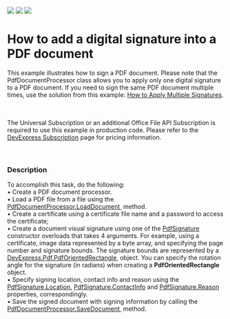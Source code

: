 <!-- default badges list -->
![](https://img.shields.io/endpoint?url=https://codecentral.devexpress.com/api/v1/VersionRange/128595251/18.2.2%2B)
[![](https://img.shields.io/badge/Open_in_DevExpress_Support_Center-FF7200?style=flat-square&logo=DevExpress&logoColor=white)](https://supportcenter.devexpress.com/ticket/details/T243905)
[![](https://img.shields.io/badge/📖_How_to_use_DevExpress_Examples-e9f6fc?style=flat-square)](https://docs.devexpress.com/GeneralInformation/403183)
<!-- default badges end -->
# How to add a digital signature into a PDF document


This example illustrates how to sign a PDF document. Please note that the PdfDocumentProcessor class allows you to apply only one digital signature to a PDF document. If you need to sign the same PDF document multiple times, use the solution from this example: <a href="https://github.com/DevExpress-Examples/pdf-document-api-multiple-signatures">How to Apply Multiple Signatures</a>.

<br><br>The Universal Subscription or an additional Office File API Subscription is required to use this example in production code. Please refer to the <a href="https://www.devexpress.com/Subscriptions/">DevExpress Subscription</a> page for pricing information. <br><br><br>


<h3>Description</h3>

To accomplish this task, do the following:<br />&bull; Create a PDF document processor.<br />&bull; Load a PDF file from a file using the <a href="https://documentation.devexpress.com/#DocumentServer/DevExpressPdfPdfDocumentProcessor_LoadDocumenttopic">PdfDocumentProcessor.LoadDocument&nbsp;</a> method.<br />
&bull;&nbsp;Create a certificate using&nbsp;a certificate file name and a password to access the certificate;<br />&bull;
Create a document visual signature using one of the <a href="https://documentation.devexpress.com/#CoreLibraries/clsDevExpressPdfPdfSignaturetopic">PdfSignature</a>  constructor overloads that takes 4 arguments. For example, using a certificate, image data represented by a byte array, and specifying the page number and signature bounds. The signature bounds are represented by a  <a href="https://documentation.devexpress.com/CoreLibraries/DevExpress.Pdf.PdfOrientedRectangle.class">DevExpress.Pdf.PdfOrientedRectangle&nbsp;</a>  object. You can specify the rotation angle for the signature (in radians) when creating a **PdfOrientedRectangle** object. 
<br />&bull; Specify signing location, contact info and reason using the <a href="https://documentation.devexpress.com/#CoreLibraries/DevExpressPdfPdfSignature_Locationtopic">PdfSignature.Location</a>, <a href="https://documentation.devexpress.com/#CoreLibraries/DevExpressPdfPdfSignature_ContactInfotopic">PdfSignature.ContactInfo</a> and <a href="https://documentation.devexpress.com/#CoreLibraries/DevExpressPdfPdfSignature_Reasontopic">PdfSignature.Reason</a> properties, correspondingly.<br />&bull; 
Save the signed document with signing information by calling the <a href="https://documentation.devexpress.com/#DocumentServer/DevExpressPdfPdfDocumentProcessor_SaveDocumenttopic">PdfDocumentProcessor.SaveDocument&nbsp;</a> method.<br /><br /><br />

<br/>





